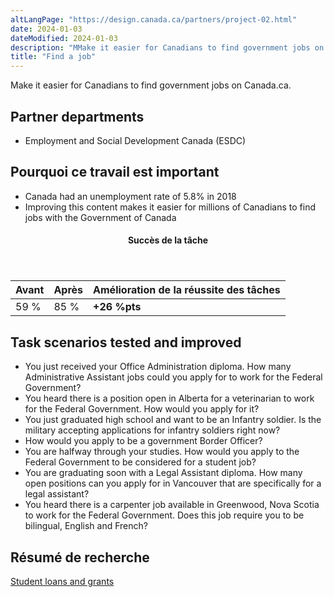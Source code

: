 ```yaml
---
altLangPage: "https://design.canada.ca/partners/project-02.html"
date: 2024-01-03
dateModified: 2024-01-03
description: "MMake it easier for Canadians to find government jobs on Canada.ca."
title: "Find a job"
---
```

<p>Make it easier for Canadians to find government jobs on Canada.ca.</p>
<h2>Partner departments</h2>
<ul>
  <li>Employment and Social Development Canada (ESDC)</li>
</ul>
<h2>Pourquoi ce travail est important</h2>
<ul class="lst-spcd">
  <li>Canada had an unemployment rate of 5.8% in 2018</li>
  <li>Improving this content makes it easier for millions of Canadians to find jobs with the Government of Canada</li>
</ul>
<div class="row mrgn-tp-lg mrgn-bttm-lg">
  <div class="col-md-8">
    <div class="panel panel-success">
      <header class="panel-heading">
        <h4 class="panel-title text-center">Succès de la tâche</h4>
      </header>
      <table class="table">
        <thead>
          <tr style="">
            <th scope="col" class="col-md-3">Avant</th>
            <th scope="col" class="col-md-3">Après</th>
            <th scope="col" class="col-md-6">Amélioration de la réussite des tâches</th>
          </tr>
        </thead>
        <tbody>
          <tr>
            <td class="table-smnum">59&nbsp;%</td>
            <td class="table-smnum">85&nbsp;%</td>
            <td class="table-smnum"><span class="text-success"><strong>+26&nbsp;%pts</strong></span></td>
          </tr>
        </tbody>
      </table>
    </div>
  </div>
</div>
<h2>Task scenarios tested and improved</h2>
<ul class="lst-spcd">
  <li>You just received your Office Administration diploma. How many Administrative Assistant jobs could you apply for to work for the Federal Government?</li>
  <li>You heard there is a position open in Alberta for a veterinarian to work for the Federal Government. How would you apply for it?</li>
  <li>You just graduated high school and want to be an Infantry soldier. Is the military accepting applications for infantry soldiers right now?</li>
  <li>How would you apply to be a government Border Officer?</li>
  <li>You are halfway through your studies. How would you apply to the Federal Government to be considered for a student job?</li>
  <li>You are graduating soon with a Legal Assistant diploma. How many open positions can you apply for in Vancouver that are specifically for a legal assistant?</li>
  <li>You heard there is a carpenter job available in Greenwood, Nova Scotia to work for the Federal Government. Does this job require you to be bilingual, English and French?</li>
</ul>
<h2>Résumé de recherche</h2>
<p><a href="https://blogue.canada.ca/resumes-recherche/student-loans-research-summary.html">Student loans and grants</a></p>
